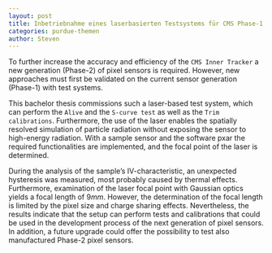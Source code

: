 ```yaml
---
layout: post
title: Inbetriebnahme eines laserbasierten Testsystems für CMS Phase-1 Pixelsensoren
categories: purdue-themen
author: Steven
---
```


To further increase the accuracy and efficiency of the `CMS Inner Tracker` a new generation (Phase-2) of pixel sensors is required. However, new approaches must
first be validated on the current sensor generation (Phase-1) with test systems.

This bachelor thesis commissions such a laser-based test system, which can perform
the `Alive` and the `S-curve test` as well as the `Trim calibrations`. Furthermore,
the use of the laser enables the spatially resolved simulation of particle
radiation without exposing the sensor to high-energy radiation. With a sample
sensor and the software pxar the required functionalities are implemented, and
the focal point of the laser is determined.

During the analysis of the sample’s IV-characteristic, an unexpected hysteresis
was measured, most probably caused by thermal effects. Furthermore, examination
of the laser focal point with Gaussian optics yields a focal length of $9 mm$.
However, the determination of the focal length is limited by the pixel size and
charge sharing effects. Nevertheless, the results indicate that the setup can
perform tests and calibrations that could be used in the development process of
the next generation of pixel sensors. In addition, a future upgrade could offer
the possibility to test also manufactured Phase-2 pixel sensors.